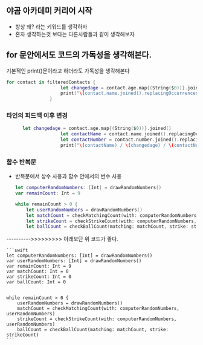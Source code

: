 ## 야곰 아카데미 커리어 시작
- 항상 왜? 라는 키워드를 생각하자
- 혼자 생각하는것 보다는 다른사람들과 같이 생각해보자

## for 문안에서도 코드의 가독성을 생각해본다.
기본적인 print()문이라고 하더라도 가독성을 생각해본다
```swift 
for contact in filteredContacts {
                    let changedage = contact.age.map{(String($0))}.joined()
                    print("\(contact.name.joined().replacingOccurrences(of: " ", with: "")) / \(changedage) / \(contact.number.joined().replacingOccurrences(of: " ", with: ""))")
                }
```



### 타인의 피드백 이후 변경
```swift 
      let changedage = contact.age.map{(String($0))}.joined()
                    let contactName = contact.name.joined().replacingOccurrences(of: " ", with: "")
                    let contactNumber = contact.number.joined().replacingOccurrences(of: " ", with: "")
                    print("\(contactName) / \(changedage) / \(contactNumber)")
```


### 함수 반복문

- 반복문에서 상수 사용과 함수 안에서의 변수 사용

    ```swift
    let computerRandomNumbers: [Int] = drawRandomNumbers()
    var remainCount: Int = 9
    
    while remainCount > 0 {
        let userRandomNumbers = drawRandomNumbers()
        let matchCount = checkMatchingCount(with: computerRandomNumbers, userRandomNumbers)
        let strikeCount = checkStrikeCount(with: computerRandomNumbers, userRandomNumbers)
        let ballCount = checkBallCount(matching: matchCount, strike: strikeCount)
    ```
---------->>>>>>>>>   아래보단 위 코드가 좋다.

    ```swift
    let computerRandomNumbers: [Int] = drawRandomNumbers()
    var userRandomNumbers: [Int] = drawRandomNumbers()
    var remainCount: Int = 9
    var matchCount: Int = 0
    var strikeCount: Int = 0
    var ballCount: Int = 0


    while remainCount > 0 {
        userRandomNumbers = drawRandomNumbers()
        matchCount = checkMatchingCount(with: computerRandomNumbers, userRandomNumbers)
        strikeCount = checkStrikeCount(with: computerRandomNumbers, userRandomNumbers)
        ballCount = checkBallCount(matching: matchCount, strike: strikeCount)
    ```

